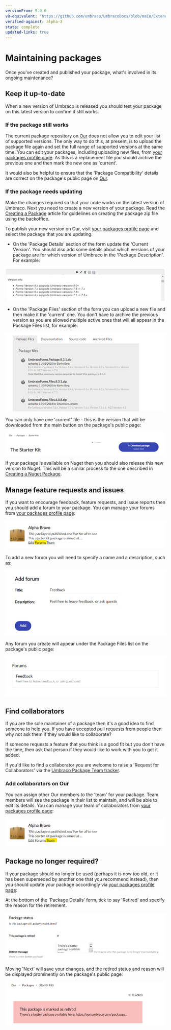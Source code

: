```yaml
---
versionFrom: 9.0.0
v8-equivalent: "https://github.com/umbraco/UmbracoDocs/blob/main/Extending/Packages/Maintaining-Packages/index.md"
verified-against: alpha-3
state: complete
updated-links: true
---
```


# Maintaining packages

Once you've created and published your package, what's involved in its ongoing maintenance?

## Keep it up-to-date

When a new version of Umbraco is released you should test your package on this latest version to confirm it still works.

### If the package still works

The current package repository on [Our](https://our.umbraco.com/packages/) does not allow you to edit your list of supported versions. The only way to do this, at present, is to upload the package file again and set the full range of supported versions at the same time. You can edit your packages, including uploading new files, from [your packages profile page](https://our.umbraco.com/member/profile/packages/). As this is a replacement file you should archive the previous one and then mark the new one as 'current'.

It would also be helpful to ensure that the 'Package Compatibility' details are correct on the package's public page on [Our](https://our.umbraco.com/packages/).

### If the package needs updating

Make the changes required so that your code works on the latest version of Umbraco. Next you need to create a new version of your package. Read the [Creating a Package](./creating-a-package.md) article for guidelines on creating the package zip file using the backoffice.  

To publish your new version on Our, visit [your packages profile page](https://our.umbraco.com/member/profile/packages/) and select the package that you are updating.

- On the 'Package Details' section of the form update the 'Current Version'. You should also add some details about which versions of your package are for which version of Umbraco in the 'Package Description'. For example:

![Specify version info](images/specify-version-info.png)

- On the 'Package Files' section of the form you can upload a new file and then make it the 'current' one. You don't have to archive the previous version as you are allowed multiple active ones that will all appear in the Package Files list, for example:

![Package files list](images/package-files-list.png)

You can only have one 'current' file - this is the version that will be downloaded from the main button on the package's public page:

![Download current version button](images/download-package-button.png)

If your package is available on Nuget then you should also release this new version to Nuget. This will be a similar process to the one described in [Creating a Nuget Package](./creating-a-nuget-package.md).

## Manage feature requests and issues

If you want to encourage feedback, feature requests, and issue reports then you should add a forum to your package. You can manage your forums from [your packages profile page](https://our.umbraco.com/member/profile/packages/):

![Link to manage forums](images/forums-link.png)

To add a new forum you will need to specify a name and a description, such as:

![Create a new forum](images/forum-create.png)

Any forum you create will appear under the Package Files list on the package's public page:

![Forum list](images/forums-display.png)

## Find collaborators

If you are the sole maintainer of a package then it's a good idea to find someone to help you. If you have accepted pull requests from people then why not ask them if they would like to collaborate?

If someone requests a feature that you think is a good fit but you don't have the time, then ask that person if they would like to work with you to get it added.

If you'd like to find a collaborator you are welcome to raise a 'Request for Collaborators' via the [Umbraco Package Team tracker](https://github.com/umbraco/Umbraco.Packages).

### Add collaborators on Our

You can assign other Our members to the 'team' for your package. Team members will see the package in their list to maintain, and will be able to edit its details.  You can manage your team of collaborators from [your packages profile page](https://our.umbraco.com/member/profile/packages/):

![Link to manage team](images/team-link.png)

## Package no longer required?

If your package should no longer be used (perhaps it is now too old, or it has been superseded by another one that you recommend instead), then you should update your package accordingly via [your packages profile page](https://our.umbraco.com/member/profile/packages/):

At the bottom of the 'Package Details' form, tick to say 'Retired' and specify the reason for the retirement.

![Flag package as retired](images/flag-as-retired.png)

Moving 'Next' will save your changes, and the retired status and reason will be displayed prominently on the package's public page:

![Retired display on package page](images/display-retired.png)
